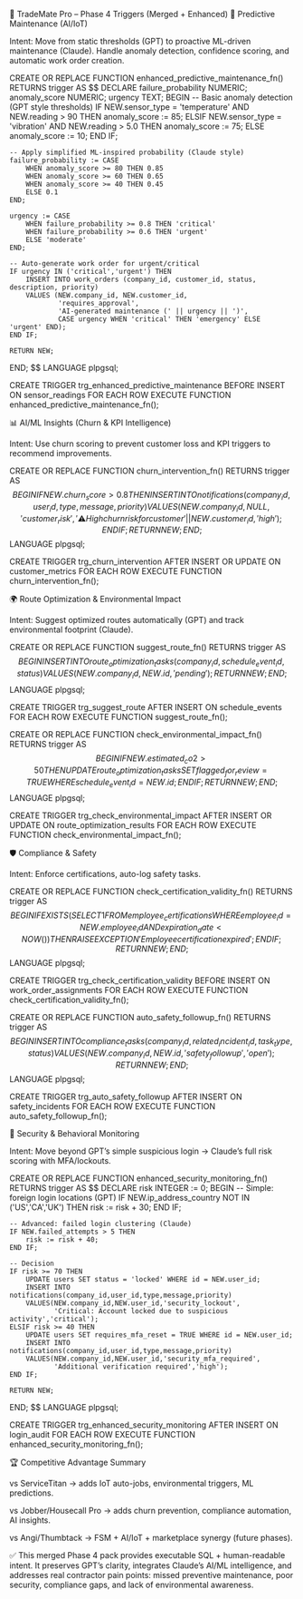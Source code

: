 🚀 TradeMate Pro – Phase 4 Triggers (Merged + Enhanced)
🔧 Predictive Maintenance (AI/IoT)

Intent: Move from static thresholds (GPT) to proactive ML-driven maintenance (Claude). Handle anomaly detection, confidence scoring, and automatic work order creation.

CREATE OR REPLACE FUNCTION enhanced_predictive_maintenance_fn()
RETURNS trigger AS $$
DECLARE
    failure_probability NUMERIC;
    anomaly_score NUMERIC;
    urgency TEXT;
BEGIN
    -- Basic anomaly detection (GPT style thresholds)
    IF NEW.sensor_type = 'temperature' AND NEW.reading > 90 THEN
        anomaly_score := 85;
    ELSIF NEW.sensor_type = 'vibration' AND NEW.reading > 5.0 THEN
        anomaly_score := 75;
    ELSE
        anomaly_score := 10;
    END IF;

    -- Apply simplified ML-inspired probability (Claude style)
    failure_probability := CASE
        WHEN anomaly_score >= 80 THEN 0.85
        WHEN anomaly_score >= 60 THEN 0.65
        WHEN anomaly_score >= 40 THEN 0.45
        ELSE 0.1
    END;

    urgency := CASE
        WHEN failure_probability >= 0.8 THEN 'critical'
        WHEN failure_probability >= 0.6 THEN 'urgent'
        ELSE 'moderate'
    END;

    -- Auto-generate work order for urgent/critical
    IF urgency IN ('critical','urgent') THEN
        INSERT INTO work_orders (company_id, customer_id, status, description, priority)
        VALUES (NEW.company_id, NEW.customer_id,
                'requires_approval',
                'AI-generated maintenance (' || urgency || ')',
                CASE urgency WHEN 'critical' THEN 'emergency' ELSE 'urgent' END);
    END IF;

    RETURN NEW;
END;
$$ LANGUAGE plpgsql;

CREATE TRIGGER trg_enhanced_predictive_maintenance
BEFORE INSERT ON sensor_readings
FOR EACH ROW EXECUTE FUNCTION enhanced_predictive_maintenance_fn();

📊 AI/ML Insights (Churn & KPI Intelligence)

Intent: Use churn scoring to prevent customer loss and KPI triggers to recommend improvements.

CREATE OR REPLACE FUNCTION churn_intervention_fn()
RETURNS trigger AS $$
BEGIN
  IF NEW.churn_score > 0.8 THEN
    INSERT INTO notifications (company_id, user_id, type, message, priority)
    VALUES (NEW.company_id, NULL, 'customer_risk',
            '⚠️ High churn risk for customer ' || NEW.customer_id, 'high');
  END IF;
  RETURN NEW;
END;
$$ LANGUAGE plpgsql;

CREATE TRIGGER trg_churn_intervention
AFTER INSERT OR UPDATE ON customer_metrics
FOR EACH ROW EXECUTE FUNCTION churn_intervention_fn();

🌍 Route Optimization & Environmental Impact

Intent: Suggest optimized routes automatically (GPT) and track environmental footprint (Claude).

CREATE OR REPLACE FUNCTION suggest_route_fn()
RETURNS trigger AS $$
BEGIN
  INSERT INTO route_optimization_tasks (company_id, schedule_event_id, status)
  VALUES (NEW.company_id, NEW.id, 'pending');
  RETURN NEW;
END;
$$ LANGUAGE plpgsql;

CREATE TRIGGER trg_suggest_route
AFTER INSERT ON schedule_events
FOR EACH ROW EXECUTE FUNCTION suggest_route_fn();


CREATE OR REPLACE FUNCTION check_environmental_impact_fn()
RETURNS trigger AS $$
BEGIN
  IF NEW.estimated_co2 > 50 THEN
    UPDATE route_optimization_tasks
    SET flagged_for_review = TRUE
    WHERE schedule_event_id = NEW.id;
  END IF;
  RETURN NEW;
END;
$$ LANGUAGE plpgsql;

CREATE TRIGGER trg_check_environmental_impact
AFTER INSERT OR UPDATE ON route_optimization_results
FOR EACH ROW EXECUTE FUNCTION check_environmental_impact_fn();

🛡 Compliance & Safety

Intent: Enforce certifications, auto-log safety tasks.

CREATE OR REPLACE FUNCTION check_certification_validity_fn()
RETURNS trigger AS $$
BEGIN
  IF EXISTS (
    SELECT 1 FROM employee_certifications
    WHERE employee_id = NEW.employee_id
      AND expiration_date < NOW()
  ) THEN
    RAISE EXCEPTION 'Employee certification expired';
  END IF;
  RETURN NEW;
END;
$$ LANGUAGE plpgsql;

CREATE TRIGGER trg_check_certification_validity
BEFORE INSERT ON work_order_assignments
FOR EACH ROW EXECUTE FUNCTION check_certification_validity_fn();


CREATE OR REPLACE FUNCTION auto_safety_followup_fn()
RETURNS trigger AS $$
BEGIN
  INSERT INTO compliance_tasks (company_id, related_incident_id, task_type, status)
  VALUES (NEW.company_id, NEW.id, 'safety_followup', 'open');
  RETURN NEW;
END;
$$ LANGUAGE plpgsql;

CREATE TRIGGER trg_auto_safety_followup
AFTER INSERT ON safety_incidents
FOR EACH ROW EXECUTE FUNCTION auto_safety_followup_fn();

🔐 Security & Behavioral Monitoring

Intent: Move beyond GPT’s simple suspicious login → Claude’s full risk scoring with MFA/lockouts.

CREATE OR REPLACE FUNCTION enhanced_security_monitoring_fn()
RETURNS trigger AS $$
DECLARE
    risk INTEGER := 0;
BEGIN
    -- Simple: foreign login locations (GPT)
    IF NEW.ip_address_country NOT IN ('US','CA','UK') THEN
        risk := risk + 30;
    END IF;

    -- Advanced: failed login clustering (Claude)
    IF NEW.failed_attempts > 5 THEN
        risk := risk + 40;
    END IF;

    -- Decision
    IF risk >= 70 THEN
        UPDATE users SET status = 'locked' WHERE id = NEW.user_id;
        INSERT INTO notifications(company_id,user_id,type,message,priority)
        VALUES(NEW.company_id,NEW.user_id,'security_lockout',
               'Critical: Account locked due to suspicious activity','critical');
    ELSIF risk >= 40 THEN
        UPDATE users SET requires_mfa_reset = TRUE WHERE id = NEW.user_id;
        INSERT INTO notifications(company_id,user_id,type,message,priority)
        VALUES(NEW.company_id,NEW.user_id,'security_mfa_required',
               'Additional verification required','high');
    END IF;

    RETURN NEW;
END;
$$ LANGUAGE plpgsql;

CREATE TRIGGER trg_enhanced_security_monitoring
AFTER INSERT ON login_audit
FOR EACH ROW EXECUTE FUNCTION enhanced_security_monitoring_fn();

🏆 Competitive Advantage Summary

vs ServiceTitan → adds IoT auto-jobs, environmental triggers, ML predictions.

vs Jobber/Housecall Pro → adds churn prevention, compliance automation, AI insights.

vs Angi/Thumbtack → FSM + AI/IoT + marketplace synergy (future phases).

✅ This merged Phase 4 pack provides executable SQL + human-readable intent. It preserves GPT’s clarity, integrates Claude’s AI/ML intelligence, and addresses real contractor pain points: missed preventive maintenance, poor security, compliance gaps, and lack of environmental awareness.
